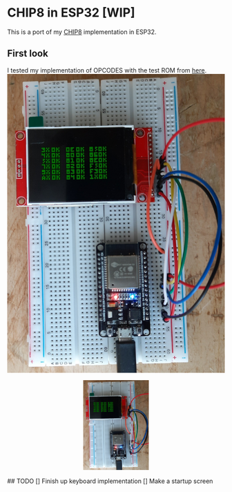 CHIP8 in ESP32 [WIP]
====================
This is a port of my [CHIP8](https://github.com/Panky-codes/CHIP8) implementation in ESP32.

## First look
I tested my implementation of OPCODES with the test ROM from [here](https://github.com/corax89/chip8-test-rom).
![first look](doc/first_look.jpg)<br />
<p align="center">
  <img src="doc/first_look.jpg" width="30%" height="30%"/>  
</p>
## TODO
[] Finish up keyboard implementation
[] Make a startup screen
